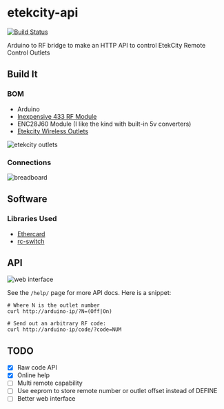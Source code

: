 # etekcity-api
[![Build Status](https://travis-ci.org/solarkennedy/etekcity-api.svg?branch=master)](https://travis-ci.org/solarkennedy/etekcity-api)

Arduino to RF bridge to make an HTTP API to control EtekCity Remote Control Outlets

## Build It

### BOM

* Arduino
* [Inexpensive 433 RF Module](http://www.instructables.com/id/RF-315433-MHz-Transmitter-receiver-Module-and-Ardu/)
* ENC28J60 Module (I like the kind with built-in 5v converters)
* [Etekcity Wireless Outlets](http://www.amazon.com/Etekcity-Wireless-Electrical-Household-Appliances/dp/B00DQELHBS/ref=sr_1_1?ie=UTF8&qid=1456012964&sr=8-1&keywords=etekcity+ZAP)

![etekcity outlets](https://raw.githubusercontent.com/solarkennedy/etekcity-api/master/outlets.jpg)

### Connections

![breadboard](https://raw.githubusercontent.com/solarkennedy/etekcity-api/master/breadboard.jpg)

## Software

### Libraries Used

* [Ethercard](https://github.com/jcw/ethercard/)
* [rc-switch](https://github.com/sui77/rc-switch)

## API

![web interface](https://raw.githubusercontent.com/solarkennedy/etekcity-api/master/web%20interface.png)

See the `/help/` page for more API docs. Here is a snippet:

    # Where N is the outlet number
    curl http://arduino-ip/?N=(Off|On)

    # Send out an arbitrary RF code:
    curl http://arduino-ip/code/?code=NUM

## TODO

 - [x] Raw code API
 - [x] Online help
 - [ ] Multi remote capability
 - [ ] Use eeprom to store remote number or outlet offset instead of DEFINE
 - [ ] Better web interface
